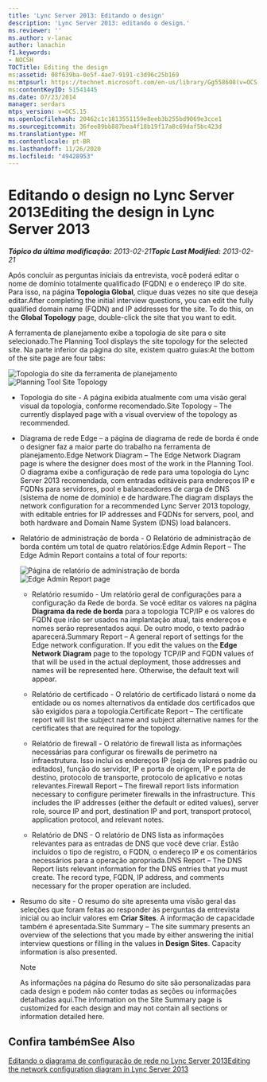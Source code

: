 ```yaml
---
title: 'Lync Server 2013: Editando o design'
description: 'Lync Server 2013: editando o design.'
ms.reviewer: ''
ms.author: v-lanac
author: lanachin
f1.keywords:
- NOCSH
TOCTitle: Editing the design
ms:assetid: 08f639ba-0e5f-4ae7-9191-c3d96c25b169
ms:mtpsurl: https://technet.microsoft.com/en-us/library/Gg558608(v=OCS.15)
ms:contentKeyID: 51541445
ms.date: 07/23/2014
manager: serdars
mtps_version: v=OCS.15
ms.openlocfilehash: 20462c1c1813551159e8eeb3b255bd9069e3cce1
ms.sourcegitcommit: 36fee89bb887bea4f18b19f17a8c69daf5bc423d
ms.translationtype: MT
ms.contentlocale: pt-BR
ms.lasthandoff: 11/26/2020
ms.locfileid: "49428953"
---
```

# <a name="editing-the-design-in-lync-server-2013"></a><span data-ttu-id="53445-103">Editando o design no Lync Server 2013</span><span class="sxs-lookup"><span data-stu-id="53445-103">Editing the design in Lync Server 2013</span></span>

<div data-xmlns="http://www.w3.org/1999/xhtml">

<div class="topic" data-xmlns="http://www.w3.org/1999/xhtml" data-msxsl="urn:schemas-microsoft-com:xslt" data-cs="https://msdn.microsoft.com/">

<div data-asp="https://msdn2.microsoft.com/asp">



</div>

<div id="mainSection">

<div id="mainBody"><span data-ttu-id="53445-104">

<span> </span></span><span class="sxs-lookup"><span data-stu-id="53445-104">

<span> </span></span></span>

<span data-ttu-id="53445-105">_**Tópico da última modificação:** 2013-02-21_</span><span class="sxs-lookup"><span data-stu-id="53445-105">_**Topic Last Modified:** 2013-02-21_</span></span>

<span data-ttu-id="53445-p101">Após concluir as perguntas iniciais da entrevista, você poderá editar o nome de domínio totalmente qualificado (FQDN) e o endereço IP do site. Para isso, na página **Topologia Global**, clique duas vezes no site que deseja editar.</span><span class="sxs-lookup"><span data-stu-id="53445-p101">After completing the initial interview questions, you can edit the fully qualified domain name (FQDN) and IP addresses for the site. To do this, on the **Global Topology** page, double-click the site that you want to edit.</span></span>

<span data-ttu-id="53445-108">A ferramenta de planejamento exibe a topologia de site para o site selecionado.</span><span class="sxs-lookup"><span data-stu-id="53445-108">The Planning Tool displays the site topology for the selected site.</span></span> <span data-ttu-id="53445-109">Na parte inferior da página do site, existem quatro guias:</span><span class="sxs-lookup"><span data-stu-id="53445-109">At the bottom of the site page are four tabs:</span></span>

<span data-ttu-id="53445-110">![Topologia do site da ferramenta de planejamento](images/Gg558608.e6189c20-360a-42bd-ba90-11bdb5b7551b(OCS.15).jpg "Topologia do site da ferramenta de planejamento")</span><span class="sxs-lookup"><span data-stu-id="53445-110">![Planning Tool Site Topology](images/Gg558608.e6189c20-360a-42bd-ba90-11bdb5b7551b(OCS.15).jpg "Planning Tool Site Topology")</span></span>

  - <span data-ttu-id="53445-111">Topologia do site - A página exibida atualmente com uma visão geral visual da topologia, conforme recomendado.</span><span class="sxs-lookup"><span data-stu-id="53445-111">Site Topology – The currently displayed page with a visual overview of the topology as recommended.</span></span>

  - <span data-ttu-id="53445-112">Diagrama de rede Edge – a página de diagrama de rede de borda é onde o designer faz a maior parte do trabalho na ferramenta de planejamento.</span><span class="sxs-lookup"><span data-stu-id="53445-112">Edge Network Diagram – The Edge Network Diagram page is where the designer does most of the work in the Planning Tool.</span></span> <span data-ttu-id="53445-113">O diagrama exibe a configuração de rede para uma topologia do Lync Server 2013 recomendada, com entradas editáveis para endereços IP e FQDNs para servidores, pool e balanceadores de carga de DNS (sistema de nome de domínio) e de hardware.</span><span class="sxs-lookup"><span data-stu-id="53445-113">The diagram displays the network configuration for a recommended Lync Server 2013 topology, with editable entries for IP addresses and FQDNs for servers, pool, and both hardware and Domain Name System (DNS) load balancers.</span></span>

  - <span data-ttu-id="53445-114">Relatório de administração de borda - O Relatório de administração de borda contém um total de quatro relatórios:</span><span class="sxs-lookup"><span data-stu-id="53445-114">Edge Admin Report – The Edge Admin Report contains a total of four reports:</span></span>
    
    <span data-ttu-id="53445-115">![Página de relatório de administração de borda](images/Gg558608.0019cc5e-af39-4cb9-82ce-58f6388242ff(OCS.15).jpg "Página de relatório de administração de borda")</span><span class="sxs-lookup"><span data-stu-id="53445-115">![Edge Admin Report page](images/Gg558608.0019cc5e-af39-4cb9-82ce-58f6388242ff(OCS.15).jpg "Edge Admin Report page")</span></span>  
    
      - <span data-ttu-id="53445-p104">Relatório resumido - Um relatório geral de configurações para a configuração da Rede de borda. Se você editar os valores na página **Diagrama da rede de borda** para a topologia TCP/IP e os valores do FQDN que irão ser usados na implantação atual, tais endereços e nomes serão representados aqui. De outro modo, o texto padrão aparecerá.</span><span class="sxs-lookup"><span data-stu-id="53445-p104">Summary Report – A general report of settings for the Edge network configuration. If you edit the values on the **Edge Network Diagram** page to the topology TCP/IP and FQDN values of that will be used in the actual deployment, those addresses and names will be represented here. Otherwise, the default text will appear.</span></span>
    
      - <span data-ttu-id="53445-119">Relatório de certificado - O relatório de certificado listará o nome da entidade ou os nomes alternativos da entidade dos certificados que são exigidos para a topologia.</span><span class="sxs-lookup"><span data-stu-id="53445-119">Certificate Report – The certificate report will list the subject name and subject alternative names for the certificates that are required for the topology.</span></span>
    
      - <span data-ttu-id="53445-p105">Relatório de firewall - O relatório de firewall lista as informações necessárias para configurar os firewalls de perímetro na infraestrutura. Isso inclui os endereços IP (seja de valores padrão ou editados), função do servidor, IP e porta de origem, IP e porta de destino, protocolo de transporte, protocolo de aplicativo e notas relevantes.</span><span class="sxs-lookup"><span data-stu-id="53445-p105">Firewall Report – The firewall report lists information necessary to configure perimeter firewalls in the infrastructure. This includes the IP addresses (either the default or edited values), server role, source IP and port, destination IP and port, transport protocol, application protocol, and relevant notes.</span></span>
    
      - <span data-ttu-id="53445-p106">Relatório de DNS - O relatório de DNS lista as informações relevantes para as entradas de DNS que você deve criar. Estão incluídos o tipo de registro, o FQDN, o endereço IP e os comentários necessários para a operação apropriada.</span><span class="sxs-lookup"><span data-stu-id="53445-p106">DNS Report – The DNS Report lists relevant information for the DNS entries that you must create. The record type, FQDN, IP address, and comments necessary for the proper operation are included.</span></span>

  - <span data-ttu-id="53445-p107">Resumo do site - O resumo do site apresenta uma visão geral das seleções que foram feitas ao responder às perguntas da entrevista inicial ou ao incluir valores em **Criar Sites**. A informação de capacidade também é apresentada.</span><span class="sxs-lookup"><span data-stu-id="53445-p107">Site Summary – The site summary presents an overview of the selections that you made by either answering the initial interview questions or filling in the values in **Design Sites**. Capacity information is also presented.</span></span>
    
    <div>
    

    > [!NOTE]  
    > <span data-ttu-id="53445-126">As informações na página do Resumo do site são personalizadas para cada design e podem não conter todas as seções ou informações detalhadas aqui.</span><span class="sxs-lookup"><span data-stu-id="53445-126">The information on the Site Summary page is customized for each design and may not contain all sections or information detailed here.</span></span>

    
    </div>

<div>

## <a name="see-also"></a><span data-ttu-id="53445-127">Confira também</span><span class="sxs-lookup"><span data-stu-id="53445-127">See Also</span></span>


[<span data-ttu-id="53445-128">Editando o diagrama de configuração de rede no Lync Server 2013</span><span class="sxs-lookup"><span data-stu-id="53445-128">Editing the network configuration diagram in Lync Server 2013</span></span>](lync-server-2013-editing-the-network-configuration-diagram.md)  
  

<span data-ttu-id="53445-129"></div>

</div>

<span> </span>

</div>

</div>

</span><span class="sxs-lookup"><span data-stu-id="53445-129"></div>

</div>

<span> </span>

</div>

</div>

</span></span></div>

